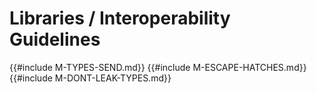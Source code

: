﻿<!-- Copyright (c) Microsoft Corporation. Licensed under the MIT license. -->

# Libraries / Interoperability Guidelines

{{#include M-TYPES-SEND.md}}
{{#include M-ESCAPE-HATCHES.md}}
{{#include M-DONT-LEAK-TYPES.md}}
